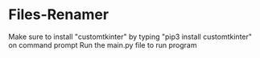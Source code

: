 # Files-Renamer

Make sure to install "customtkinter" by typing "pip3 install customtkinter" on command prompt
Run the main.py file to run program


